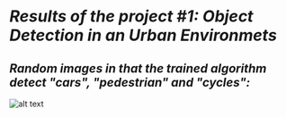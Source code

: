 # *Results of the project #1: Object Detection in an Urban Environmets*

## *Random images in that the trained algorithm detect "cars", "pedestrian" and "cycles":*

![alt text](https://github.com/HomeBrain-ARG/SDCE_Object-Detection-in-an-Urban-Environment/blob/main/Graphics/1.png "Ten pictures with bounding boxes")


